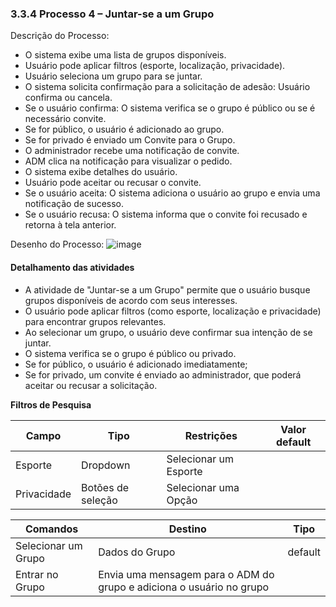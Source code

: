 ### 3.3.4 Processo 4 – Juntar-se a um Grupo

Descrição do Processo:

* O sistema exibe uma lista de grupos disponíveis.
* Usuário pode aplicar filtros (esporte, localização, privacidade). 
* Usuário seleciona um grupo para se juntar.
* O sistema solicita confirmação para a solicitação de adesão: Usuário confirma ou cancela. 
* Se o usuário confirma: O sistema verifica se o grupo é público ou se é necessário convite. 
* Se for público, o usuário é adicionado ao grupo. 
* Se for privado é  enviado um Convite para o Grupo.
* O administrador recebe uma notificação de convite.
* ADM clica na notificação para visualizar o pedido.
* O sistema exibe detalhes do usuário. 
* Usuário pode aceitar ou recusar o convite. 
* Se o usuário aceita: O sistema adiciona o usuário ao grupo e envia uma notificação de sucesso. 
* Se o usuário recusa: O sistema informa que o convite foi recusado e retorna à tela anterior.
  
Desenho do Processo:
![image](https://github.com/user-attachments/assets/2d92a407-4ac3-42a0-88b4-04b97438f96c)

#### Detalhamento das atividades

* A atividade de "Juntar-se a um Grupo" permite que o usuário busque grupos disponíveis de acordo com seus interesses. 
* O usuário pode aplicar filtros (como esporte, localização e privacidade) para encontrar grupos relevantes. 
* Ao selecionar um grupo, o usuário deve confirmar sua intenção de se juntar. 
* O sistema verifica se o grupo é público ou privado. 
* Se for público, o usuário é adicionado imediatamente; 
* Se for privado, um convite é enviado ao administrador, que poderá aceitar ou recusar a solicitação.


**Filtros de Pesquisa**

| **Campo**       | **Tipo**         | **Restrições** | **Valor default** |
| ---             | ---              | ---            | ---               |
| Esporte         | Dropdown    | Selecionar um Esporte |                |
| Privacidade            | Botões de seleção   | Selecionar uma Opção |           |

| **Comandos**         |  **Destino**                   | **Tipo** |
| ---                  | ---                            | ---               |
| Selecionar um Grupo               | Dados do Grupo             | default           |
| Entrar no Grupo          | Envia uma mensagem para o ADM do grupo e adiciona o usuário no grupo  |                   |
